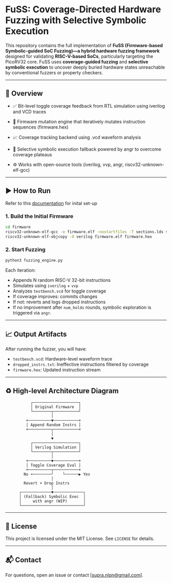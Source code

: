 # FuSS: Coverage-Directed Hardware Fuzzing with Selective Symbolic Execution

This repository contains the full implementation of **FuSS (Firmware-based Symbolic-guided SoC Fuzzing)—a hybrid hardware fuzzing framework** designed for validating **RISC-V-based SoCs**, particularly targeting the PicoRV32 core. FuSS uses **coverage-guided fuzzing** and **selective symbolic execution** to uncover deeply buried hardware states unreachable by conventional fuzzers or property checkers.

---

## 🧠 Overview

- ✅ Bit-level toggle coverage feedback from RTL simulation using iverilog and VCD traces

- 🔁 Firmware mutation engine that iteratively mutates instruction sequences (firmware.hex)

- 📈 Coverage tracking backend using .vcd waveform analysis

- 🧠 Selective symbolic execution fallback powered by angr to overcome coverage plateaus

- ⚙️ Works with open-source tools (iverilog, vvp, angr, riscv32-unknown-elf-gcc)

---

## ▶️ How to Run

Refer to this [documentation](https://archfx.me/posts/2023/02/firmware1/) for inital set-up 

### 1. Build the Initial Firmware

```bash
cd firmware
riscv32-unknown-elf-gcc -o firmware.elf -nostartfiles -T sections.lds start.S firmware.c
riscv32-unknown-elf-objcopy -O verilog firmware.elf firmware.hex
```

### 2. Start Fuzzing

```bash
python3 fuzzing_engine.py
```

Each iteration:

- Appends N random RISC-V 32-bit instructions
- Simulates using `iverilog` + `vvp`
- Analyzes `testbench.vcd` for toggle coverage
- If coverage improves: commits changes
- If not: reverts and logs dropped instructions
- If no improvement after `num_holds` rounds, symbolic exploration is triggered via `angr`.

---

## 📈 Output Artifacts

After running the fuzzer, you will have:

- `testbench.vcd`: Hardware-level waveform trace
- `dropped_instrs.txt`: Ineffective instructions filtered by coverage
- `firmware.hex`: Updated instruction stream

---

## ♻️ High-level Architecture Diagram

```
           ┌────────────────────┐
           │ Original Firmware  │
           └────────┬───────────┘
                    │
         +──────────▼───────────+
         │ Append Random Instrs │
         +──────────┬───────────+
                    │
                    ▼
           ┌────────────────────┐
           │ Verilog Simulation │
           └────────┬───────────┘
                    │
         +──────────▼───────────+
         │ Toggle Coverage Eval │
         +──────────┬───────────+
        No ⬅────────┘    └──────▶ Yes
                    │
        Revert + Drop Instrs
                    │
      ┌─────────────▼─────────────┐
      │ (Fallback) Symbolic Exec  │
      │     with angr (WIP)       │
      └───────────────────────────┘
```

---

## 📜 License

This project is licensed under the MIT License. See `LICENSE` for details.

---

## 📬 Contact

For questions, open an issue or contact [supra.nlpn@gmail.com].

